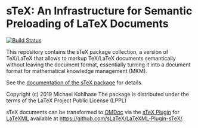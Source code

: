 sTeX: An Infrastructure for Semantic Preloading of LaTeX Documents
====
[![Build Status](https://travis-ci.org/sLaTeX/sTeX.svg?branch=master)](https://travis-ci.org/sLaTeX/sTeX)

This repository contains the sTeX package collection, a version of TeX/LaTeX that allows
to markup TeX/LaTeX documents semantically without leaving the document format,
essentially turning it into a document format for mathematical knowledge management (MKM).

See the
[documentation of the sTeX package](https://github.com/slatex/sTeX/blob/master/sty/stex/stex.pdf)
for details.

Copyright (c) 2019 Michael Kohlhase
The package is distributed under the terms of the LaTeX Project Public License (LPPL)

sTeX documents can be transformed to [OMDoc](http://omdoc.org) via the
[sTeX Plugin](https://github.com/sLaTeX/LaTeXML-Plugin-sTeX/) for
[LaTeXML](https://github.com/brucemiller/LaTeXML) available at
https://github.com/sLaTeX/LaTeXML-Plugin-sTeX/.

